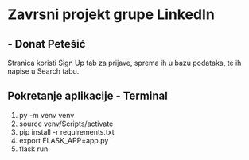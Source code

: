 # Zavrsni projekt grupe LinkedIn

## - Donat Petešić

Stranica koristi Sign Up tab za prijave, sprema ih u bazu podataka, te ih napise u Search tabu.

## Pokretanje aplikacije - Terminal

1. py -m venv venv
2. source venv/Scripts/activate
3. pip install -r requirements.txt
4. export FLASK_APP=app.py
5. flask run